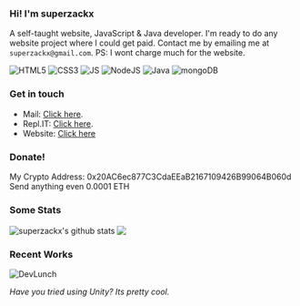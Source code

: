 ### Hi! I'm superzackx

A self-taught website, JavaScript & Java developer. I'm ready to do any website project where I could get paid. Contact me by emailing me at ```superzackx@gmail.com```. PS: I wont charge much for the website.

![HTML5](https://img.shields.io/badge/-HTML5-%23E44D26?style=flat-square&logo=html5&logoColor=white)
![CSS3](https://img.shields.io/badge/-CSS3-%232965f1?style=flat-square&logo=css3&logoColor=white)
![JS](https://img.shields.io/badge/-JavaScript-%23F7DF1E?style=flat-square&logo=javascript&logoColor=black)
![NodeJS](https://img.shields.io/badge/-Node.js-%2343853D?style=flat-square&logo=node.js&logoColor=white)
![Java](https://img.shields.io/badge/-Java-%23F7DF1E?style=flat-square&logo=Java&logoColor=black)
![mongoDB](https://img.shields.io/badge/-MongoDB-%2347A248?style=flat-square&logo=mongodb&logoColor=white)

### Get in touch
- Mail: [Click here](mailto:superzackx@gmail.com).
- Repl.IT: [Click here](https://repl.it/@SuperZack).
- Website: [Click here](https://superzackx.me)

### Donate!

My Crypto Address: 0x20AC6ec877C3CdaEEaB2167109426B99064B060d
Send anything even 0.0001 ETH

### Some Stats

  <img align="center" src="https://github-readme-stats.vercel.app/api?username=superzackx&show_icons=true&count_private=true&include_all_commits=true&theme=tokyonight" alt="superzackx's github stats" />
  
 <img align="center" src="https://github-readme-stats.vercel.app/api/top-langs/?username=superzackx&theme=tokyonight"/>
  
### Recent Works

<img src="https://github-readme-stats.vercel.app/api/pin/?username=superzackx&amp;repo=DevLunch&amp;theme=tokyonight&amp;show_owner=false" alt="DevLunch">

*Have you tried using Unity? Its pretty cool.*
